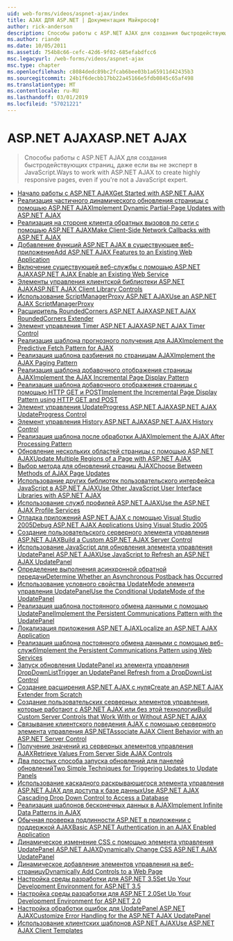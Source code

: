 ```yaml
---
uid: web-forms/videos/aspnet-ajax/index
title: AJAX ДЛЯ ASP.NET | Документация Майкрософт
author: rick-anderson
description: Способы работы с ASP.NET AJAX для создания быстродействующих страниц, даже если вы не эксперт в JavaScript.
ms.author: riande
ms.date: 10/05/2011
ms.assetid: 754b8c66-cefc-42d6-9f02-685efabdfcc6
msc.legacyurl: /web-forms/videos/aspnet-ajax
msc.type: chapter
ms.openlocfilehash: c8084dedc89bc2fcab6bee03b1a65911d42435b3
ms.sourcegitcommit: 24b1f6decbb17bb22a45166e5fdb0845c65af498
ms.translationtype: MT
ms.contentlocale: ru-RU
ms.lasthandoff: 03/01/2019
ms.locfileid: "57021221"
---
```

<a name="aspnet-ajax"></a><span data-ttu-id="e7f8e-103">ASP.NET AJAX</span><span class="sxs-lookup"><span data-stu-id="e7f8e-103">ASP.NET AJAX</span></span>
====================
> <span data-ttu-id="e7f8e-104">Способы работы с ASP.NET AJAX для создания быстродействующих страниц, даже если вы не эксперт в JavaScript.</span><span class="sxs-lookup"><span data-stu-id="e7f8e-104">Ways to work with ASP.NET AJAX to create highly responsive pages, even if you're not a JavaScript expert.</span></span>


- [<span data-ttu-id="e7f8e-105">Начало работы с ASP.NET AJAX</span><span class="sxs-lookup"><span data-stu-id="e7f8e-105">Get Started with ASP.NET AJAX</span></span>](how-do-i-get-started-with-aspnet-ajax.md)
- [<span data-ttu-id="e7f8e-106">Реализация частичного динамического обновления страницы с помощью ASP.NET AJAX</span><span class="sxs-lookup"><span data-stu-id="e7f8e-106">Implement Dynamic Partial-Page Updates with ASP.NET AJAX</span></span>](how-do-i-implement-dynamic-partial-page-updates-with-aspnet-ajax.md)
- [<span data-ttu-id="e7f8e-107">Реализация на стороне клиента обратных вызовов по сети с помощью ASP.NET AJAX</span><span class="sxs-lookup"><span data-stu-id="e7f8e-107">Make Client-Side Network Callbacks with ASP.NET AJAX</span></span>](how-do-i-make-client-side-network-callbacks-with-aspnet-ajax.md)
- [<span data-ttu-id="e7f8e-108">Добавление функций ASP.NET AJAX в существующее веб-приложение</span><span class="sxs-lookup"><span data-stu-id="e7f8e-108">Add ASP.NET AJAX Features to an Existing Web Application</span></span>](how-do-i-add-aspnet-ajax-features-to-an-existing-web-application.md)
- [<span data-ttu-id="e7f8e-109">Включение существующей веб-службы с помощью ASP.NET AJAX</span><span class="sxs-lookup"><span data-stu-id="e7f8e-109">ASP.NET AJAX Enable an Existing Web Service</span></span>](how-do-i-aspnet-ajax-enable-an-existing-web-service.md)
- [<span data-ttu-id="e7f8e-110">Элементы управления клиентской библиотеки ASP.NET AJAX</span><span class="sxs-lookup"><span data-stu-id="e7f8e-110">ASP.NET AJAX Client Library Controls</span></span>](how-do-i-use-the-aspnet-ajax-client-library-controls.md)
- [<span data-ttu-id="e7f8e-111">Использование ScriptManagerProxy ASP.NET AJAX</span><span class="sxs-lookup"><span data-stu-id="e7f8e-111">Use an ASP.NET AJAX ScriptManagerProxy</span></span>](how-do-i-use-an-aspnet-ajax-scriptmanagerproxy.md)
- [<span data-ttu-id="e7f8e-112">Расширитель RoundedCorners ASP.NET AJAX</span><span class="sxs-lookup"><span data-stu-id="e7f8e-112">ASP.NET AJAX RoundedCorners Extender</span></span>](how-do-i-use-the-aspnet-ajax-roundedcorners-extender.md)
- [<span data-ttu-id="e7f8e-113">Элемент управления Timer ASP.NET AJAX</span><span class="sxs-lookup"><span data-stu-id="e7f8e-113">ASP.NET AJAX Timer Control</span></span>](how-do-i-use-the-aspnet-ajax-timer-control.md)
- [<span data-ttu-id="e7f8e-114">Реализация шаблона прогнозного получения для AJAX</span><span class="sxs-lookup"><span data-stu-id="e7f8e-114">Implement the Predictive Fetch Pattern for AJAX</span></span>](how-do-i-implement-the-predictive-fetch-pattern-for-ajax.md)
- [<span data-ttu-id="e7f8e-115">Реализация шаблона разбиения по страницам AJAX</span><span class="sxs-lookup"><span data-stu-id="e7f8e-115">Implement the AJAX Paging Pattern</span></span>](how-do-i-implement-the-ajax-paging-pattern.md)
- [<span data-ttu-id="e7f8e-116">Реализация шаблона добавочного отображения страницы AJAX</span><span class="sxs-lookup"><span data-stu-id="e7f8e-116">Implement the AJAX Incremental Page Display Pattern</span></span>](how-do-i-implement-the-ajax-incremental-page-display-pattern.md)
- [<span data-ttu-id="e7f8e-117">Реализация шаблона добавочного отображения страницы с помощью HTTP GET и POST</span><span class="sxs-lookup"><span data-stu-id="e7f8e-117">Implement the Incremental Page Display Pattern using HTTP GET and POST</span></span>](how-do-i-implement-the-incremental-page-display-pattern-using-http-get-and-post.md)
- [<span data-ttu-id="e7f8e-118">Элемент управления UpdateProgress ASP.NET AJAX</span><span class="sxs-lookup"><span data-stu-id="e7f8e-118">ASP.NET AJAX UpdateProgress Control</span></span>](how-do-i-use-the-aspnet-ajax-updateprogress-control.md)
- [<span data-ttu-id="e7f8e-119">Элемент управления History ASP.NET AJAX</span><span class="sxs-lookup"><span data-stu-id="e7f8e-119">ASP.NET AJAX History Control</span></span>](how-do-i-use-the-aspnet-ajax-history-control.md)
- [<span data-ttu-id="e7f8e-120">Реализация шаблона после обработки AJAX</span><span class="sxs-lookup"><span data-stu-id="e7f8e-120">Implement the AJAX After Processing Pattern</span></span>](how-do-i-implement-the-ajax-after-processing-pattern.md)
- [<span data-ttu-id="e7f8e-121">Обновление нескольких областей страницы с помощью ASP.NET AJAX</span><span class="sxs-lookup"><span data-stu-id="e7f8e-121">Update Multiple Regions of a Page with ASP.NET AJAX</span></span>](how-do-i-update-multiple-regions-of-a-page-with-aspnet-ajax.md)
- [<span data-ttu-id="e7f8e-122">Выбор метода для обновлений страниц AJAX</span><span class="sxs-lookup"><span data-stu-id="e7f8e-122">Choose Between Methods of AJAX Page Updates</span></span>](how-do-i-choose-between-methods-of-ajax-page-updates.md)
- [<span data-ttu-id="e7f8e-123">Использование других библиотек пользовательского интерфейса JavaScript в ASP.NET AJAX</span><span class="sxs-lookup"><span data-stu-id="e7f8e-123">Use Other JavaScript User Interface Libraries with ASP.NET AJAX</span></span>](how-do-i-use-other-javascript-user-interface-libraries-with-aspnet-ajax.md)
- [<span data-ttu-id="e7f8e-124">Использование служб профилей ASP.NET AJAX</span><span class="sxs-lookup"><span data-stu-id="e7f8e-124">Use the ASP.NET AJAX Profile Services</span></span>](how-do-i-use-the-aspnet-ajax-profile-services.md)
- [<span data-ttu-id="e7f8e-125">Отладка приложений ASP.NET AJAX с помощью Visual Studio 2005</span><span class="sxs-lookup"><span data-stu-id="e7f8e-125">Debug ASP.NET AJAX Applications Using Visual Studio 2005</span></span>](how-do-i-debug-aspnet-ajax-applications-using-visual-studio-2005.md)
- [<span data-ttu-id="e7f8e-126">Создание пользовательского серверного элемента управления ASP.NET AJAX</span><span class="sxs-lookup"><span data-stu-id="e7f8e-126">Build a Custom ASP.NET AJAX Server Control</span></span>](how-do-i-build-a-custom-aspnet-ajax-server-control.md)
- [<span data-ttu-id="e7f8e-127">Использование JavaScript для обновления элемента управления UpdatePanel ASP.NET AJAX</span><span class="sxs-lookup"><span data-stu-id="e7f8e-127">Use JavaScript to Refresh an ASP.NET AJAX UpdatePanel</span></span>](how-do-i-use-javascript-to-refresh-an-aspnet-ajax-updatepanel.md)
- [<span data-ttu-id="e7f8e-128">Определение выполнения асинхронной обратной передачи</span><span class="sxs-lookup"><span data-stu-id="e7f8e-128">Determine Whether an Asynchronous Postback has Occurred</span></span>](how-do-i-determine-whether-an-asynchronous-postback-has-occurred.md)
- [<span data-ttu-id="e7f8e-129">Использование условного свойства UpdateMode элемента управления UpdatePanel</span><span class="sxs-lookup"><span data-stu-id="e7f8e-129">Use the Conditional UpdateMode of the UpdatePanel</span></span>](how-do-i-use-the-conditional-updatemode-of-the-updatepanel.md)
- [<span data-ttu-id="e7f8e-130">Реализация шаблона постоянного обмена данными с помощью UpdatePanel</span><span class="sxs-lookup"><span data-stu-id="e7f8e-130">Implement the Persistent Communications Pattern with the UpdatePanel</span></span>](how-do-i-implement-the-persistent-communications-pattern-with-the-updatepanel.md)
- [<span data-ttu-id="e7f8e-131">Локализация приложения ASP.NET AJAX</span><span class="sxs-lookup"><span data-stu-id="e7f8e-131">Localize an ASP.NET AJAX Application</span></span>](how-do-i-localize-an-aspnet-ajax-application.md)
- [<span data-ttu-id="e7f8e-132">Реализация шаблона постоянного обмена данными с помощью веб-служб</span><span class="sxs-lookup"><span data-stu-id="e7f8e-132">Implement the Persistent Communications Pattern using Web Services</span></span>](how-do-i-implement-the-persistent-communications-pattern-using-web-services.md)
- [<span data-ttu-id="e7f8e-133">Запуск обновления UpdatePanel из элемента управления DropDownList</span><span class="sxs-lookup"><span data-stu-id="e7f8e-133">Trigger an UpdatePanel Refresh from a DropDownList Control</span></span>](how-do-i-trigger-an-updatepanel-refresh-from-a-dropdownlist-control.md)
- [<span data-ttu-id="e7f8e-134">Создание расширения ASP.NET AJAX с нуля</span><span class="sxs-lookup"><span data-stu-id="e7f8e-134">Create an ASP.NET AJAX Extender from Scratch</span></span>](how-do-i-create-an-aspnet-ajax-extender-from-scratch.md)
- [<span data-ttu-id="e7f8e-135">Создание пользовательских серверных элементов управления, которые работают с ASP.NET AJAX или без этой технологии</span><span class="sxs-lookup"><span data-stu-id="e7f8e-135">Build Custom Server Controls that Work With or Without ASP.NET AJAX</span></span>](how-do-i-build-custom-server-controls-that-work-with-or-without-aspnet-ajax.md)
- [<span data-ttu-id="e7f8e-136">Связывание клиентского поведения AJAX с помощью серверного элемента управления ASP.NET</span><span class="sxs-lookup"><span data-stu-id="e7f8e-136">Associate AJAX Client Behavior with an ASP.NET Server Control</span></span>](how-do-i-associate-ajax-client-behavior-with-an-aspnet-server-control.md)
- [<span data-ttu-id="e7f8e-137">Получение значений из серверных элементов управления AJAX</span><span class="sxs-lookup"><span data-stu-id="e7f8e-137">Retrieve Values From Server Side AJAX Controls</span></span>](how-do-i-retrieve-values-from-server-side-ajax-controls.md)
- [<span data-ttu-id="e7f8e-138">Два простых способа запуска обновлений для панелей обновлений</span><span class="sxs-lookup"><span data-stu-id="e7f8e-138">Two Simple Techniques for Triggering Updates to Update Panels</span></span>](two-simple-techniques-for-triggering-updates-to-update-panels.md)
- [<span data-ttu-id="e7f8e-139">Использование каскадного раскрывающегося элемента управления ASP.NET AJAX для доступа к базе данных</span><span class="sxs-lookup"><span data-stu-id="e7f8e-139">Use ASP.NET AJAX Cascading Drop Down Control to Access a Database</span></span>](use-aspnet-ajax-cascading-drop-down-control-to-access-a-database.md)
- [<span data-ttu-id="e7f8e-140">Реализация шаблонов бесконечных данных в AJAX</span><span class="sxs-lookup"><span data-stu-id="e7f8e-140">Implement Infinite Data Patterns in AJAX</span></span>](implement-infinite-data-patterns-in-ajax.md)
- [<span data-ttu-id="e7f8e-141">Обычная проверка подлинности ASP.NET в приложении с поддержкой AJAX</span><span class="sxs-lookup"><span data-stu-id="e7f8e-141">Basic ASP.NET Authentication in an AJAX Enabled Application</span></span>](basic-aspnet-authentication-in-an-ajax-enabled-application.md)
- [<span data-ttu-id="e7f8e-142">Динамическое изменение CSS с помощью элемента управления UpdatePanel ASP.NET AJAX</span><span class="sxs-lookup"><span data-stu-id="e7f8e-142">Dynamically Change CSS ASP.NET AJAX UpdatePanel</span></span>](how-to-dynamically-change-css-using-the-aspnet-ajax-updatepanel.md)
- [<span data-ttu-id="e7f8e-143">Динамическое добавление элементов управления на веб-страницу</span><span class="sxs-lookup"><span data-stu-id="e7f8e-143">Dynamically Add Controls to a Web Page</span></span>](how-to-dynamically-add-controls-to-a-web-page.md)
- [<span data-ttu-id="e7f8e-144">Настройка среды разработки для ASP.NET 3.5</span><span class="sxs-lookup"><span data-stu-id="e7f8e-144">Set Up Your Development Environment for ASP.NET 3.5</span></span>](set-up-your-development-environment-for-aspnet-35.md)
- [<span data-ttu-id="e7f8e-145">Настройка среды разработки для ASP.NET 2.0</span><span class="sxs-lookup"><span data-stu-id="e7f8e-145">Set Up Your Development Environment for ASP.NET 2.0</span></span>](set-up-your-development-environment-for-aspnet-20.md)
- [<span data-ttu-id="e7f8e-146">Настройка обработки ошибок для UpdatePanel ASP.NET AJAX</span><span class="sxs-lookup"><span data-stu-id="e7f8e-146">Customize Error Handling for the ASP.NET AJAX UpdatePanel</span></span>](how-do-i-customize-error-handling-for-the-aspnet-ajax-updatepanel.md)
- [<span data-ttu-id="e7f8e-147">Использование клиентских шаблонов ASP.NET AJAX</span><span class="sxs-lookup"><span data-stu-id="e7f8e-147">Use ASP.NET AJAX Client Templates</span></span>](how-do-i-use-aspnet-ajax-client-templates.md)
